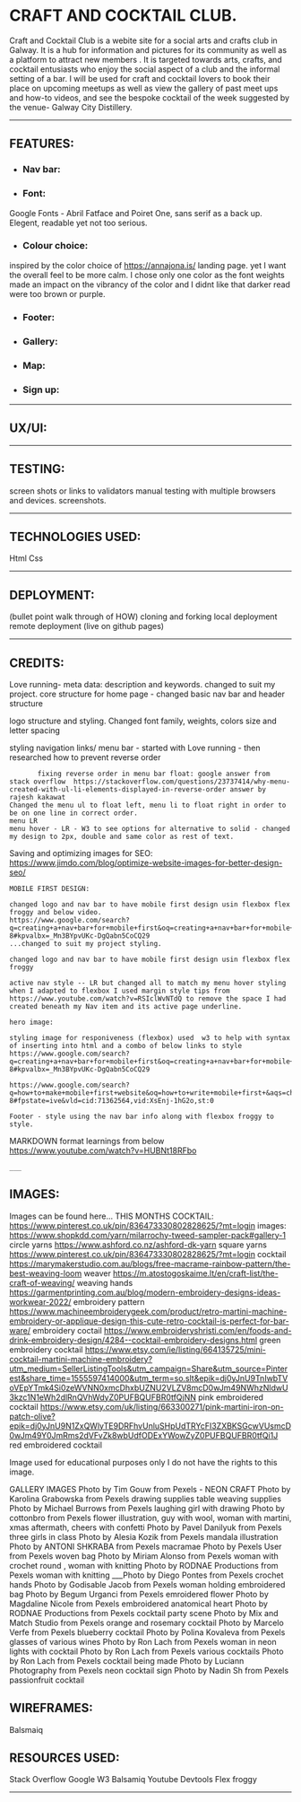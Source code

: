 # CRAFT AND COCKTAIL CLUB.

Craft and Cocktail Club is a webite site for a social arts and crafts club in Galway. It is a hub for information and pictures for its community as well as a platform to attract new members . It is targeted towards arts, crafts, and cocktail entusiasts who enjoy the social aspect of a club and the informal setting of a bar. I will be used for craft and cocktail lovers to book their place on upcoming meetups as well as view the gallery of past meet ups and how-to videos, and see the bespoke cocktail of the week suggested by the venue- Galway City Distillery.

___

## FEATURES:

* ### Nav bar:



* ### Font:
Google Fonts - Abril Fatface and Poiret One, sans serif as a back up. Elegent, readable yet not too serious.

* ### Colour choice:
inspired by the color choice of https://annajona.is/ landing page. yet I want the overall feel to be more calm.
I chose only one color as the font weights made an impact on the vibrancy of the color and I didnt like that darker read were too brown or purple. 

* ### Footer:

* ### Gallery:

* ### Map:

* ### Sign up:

___

## UX/UI:

___

## TESTING:
screen shots or links to validators
manual testing with multiple browsers and devices. screenshots.

___

## TECHNOLOGIES USED:

Html
Css

___

## DEPLOYMENT:
(bullet point walk through of HOW)
cloning and forking
local deployment
remote deployment (live on github pages)

___

## CREDITS:

Love running- meta data: description and keywords. changed to suit my project.
            core structure for home page - changed 
            basic nav bar and header structure

 logo structure and styling. Changed font family, weights, colors size and letter spacing

 styling navigation links/ menu bar - started with Love running - then researched how to prevent reverse order
            
           fixing reverse order in menu bar float: google answer from stack overflow  https://stackoverflow.com/questions/23737414/why-menu-created-with-ul-li-elements-displayed-in-reverse-order answer by rajesh kakawat
    Changed the menu ul to float left, menu li to float right in order to be on one line in correct order. 
    menu LR 
    menu hover - LR - W3 to see options for alternative to solid - changed my design to 2px, double and same color as rest of text. 

Saving and optimizing images for SEO: 
https://www.jimdo.com/blog/optimize-website-images-for-better-design-seo/

    MOBILE FIRST DESIGN: 

    changed logo and nav bar to have mobile first design usin flexbox flex froggy and below video. 
    https://www.google.com/search?q=creating+a+nav+bar+for+mobile+first&oq=creating+a+nav+bar+for+mobile+first+&aqs=chrome..69i57j33i10i160l5.20679j1j7&sourceid=chrome&ie=UTF-8#kpvalbx=_Mn3BYpvUKc-DgQabn5CoCQ29
    ...changed to suit my project styling.

    changed logo and nav bar to have mobile first design usin flexbox flex froggy

    active nav style -- LR but changed all to match my menu hover styling
    when I adapted to flexbox I used margin style tips from https://www.youtube.com/watch?v=RSIclWvNTdQ to remove the space I had created beneath my Nav item and its active page underline.

    hero image:

    styling image for responiveness (flexbox) used  w3 to help with syntax of inserting into html and a combo of below links to style 
    https://www.google.com/search?q=creating+a+nav+bar+for+mobile+first&oq=creating+a+nav+bar+for+mobile+first+&aqs=chrome..69i57j33i10i160l5.20679j1j7&sourceid=chrome&ie=UTF-8#kpvalbx=_Mn3BYpvUKc-DgQabn5CoCQ29

    https://www.google.com/search?q=how+to+make+mobile+first+website&oq=how+to+write+mobile+first+&aqs=chrome.2.0i512j69i57j0i22i30j0i10i22i30j0i22i30l3j0i15i22i30j0i390l2.16112j0j7&sourceid=chrome&ie=UTF-8#fpstate=ive&vld=cid:71362564,vid:XsEnj-1hG2o,st:0

    Footer - style using the nav bar info along with flexbox froggy to style.

MARKDOWN format learnings from below
https://www.youtube.com/watch?v=HUBNt18RFbo

    ___
## IMAGES: 

Images can be found here...
THIS MONTHS COCKTAIL: https://www.pinterest.co.uk/pin/836473330802828625/?mt=login
images: https://www.shopkdd.com/yarn/milarrochy-tweed-sampler-pack#gallery-1 circle yarns
https://www.ashford.co.nz/ashford-dk-yarn square yarns 
https://www.pinterest.co.uk/pin/836473330802828625/?mt=login cocktail
https://marymakerstudio.com.au/blogs/free-macrame-rainbow-pattern/the-best-weaving-loom weaver
https://m.atostogoskaime.lt/en/craft-list/the-craft-of-weaving/ weaving hands
https://garmentprinting.com.au/blog/modern-embroidery-designs-ideas-workwear-2022/ embroidery pattern
https://www.machineembroiderygeek.com/product/retro-martini-machine-embroidery-or-applique-design-this-cute-retro-cocktail-is-perfect-for-bar-ware/ embroidery coctail
https://www.embroideryshristi.com/en/foods-and-drink-embroidery-design/4284--cocktail-embroidery-designs.html green embroidery cocktail
https://www.etsy.com/ie/listing/664135725/mini-cocktail-martini-machine-embroidery?utm_medium=SellerListingTools&utm_campaign=Share&utm_source=Pinterest&share_time=1555597414000&utm_term=so.slt&epik=dj0yJnU9TnIwbTVoVEpYTmk4Si0zeWVNN0xmcDhxbUZNU2VLZV8mcD0wJm49NWhzNldwU3kzc1N1eWh2dlRnQVhWdyZ0PUFBQUFBR0tfQjNN pink embroidered cocktail
https://www.etsy.com/uk/listing/663300271/pink-martini-iron-on-patch-olive?epik=dj0yJnU9N1ZxQWlyTE9DRFhvUnluSHpUdTRYcFI3ZXBKSGcwVUsmcD0wJm49Y0JmRms2dVFvZk8wbUdfODExYWowZyZ0PUFBQUFBR0tfQi1J red embroidered cocktail

Image used for educational purposes only I do not have the rights to this image.

GALLERY IMAGES
Photo by Tim Gouw from Pexels - NEON CRAFT
Photo by Karolina Grabowska from Pexels drawing supplies
table weaving supplies
Photo by Michael Burrows from Pexels laughing girl with drawing
Photo by cottonbro from Pexels flower illustration, guy with wool, woman with martini, xmas aftermath, cheers with confetti
Photo by Pavel Danilyuk from Pexels three girls in class
Photo by Alesia Kozik from Pexels mandala illustration
Photo by ANTONI SHKRABA from Pexels macramae
Photo by Pexels User from Pexels woven bag
Photo by Miriam Alonso from Pexels woman with crochet round , woman with knitting
Photo by RODNAE Productions from Pexels woman with knitting
___Photo by Diego Pontes from Pexels crochet hands
Photo by Godisable Jacob from Pexels woman holding embroidered bag
Photo by Begum Urganci from Pexels emroidered flower
Photo by Magdaline Nicole from Pexels embroidered anatomical heart
Photo by RODNAE Productions from Pexels cocktail party scene
Photo by Mix and Match Studio from Pexels orange and rosemary cocktail
Photo by Marcelo Verfe from Pexels blueberry cocktail
Photo by Polina Kovaleva from Pexels glasses of various wines
Photo by Ron Lach from Pexels woman in neon lights with cocktail
Photo by Ron Lach from Pexels various cocktails
Photo by Ron Lach from Pexels cocktail being made
Photo by Luciann Photography from Pexels neon cocktail sign
Photo by Nadin Sh from Pexels passionfruit cocktail
## WIREFRAMES:

Balsmaiq

## RESOURCES USED:

Stack Overflow
Google
W3
Balsamiq 
Youtube
Devtools
Flex froggy

___